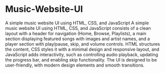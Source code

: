 # Music-Website-UI
A simple music website UI using HTML, CSS, and JavaScript
A simple music website UI using HTML, CSS, and JavaScript consists of a clean layout with a header for navigation (Home, Browse, Playlists), a main section displaying featured songs with images and artist names, and a player section with play/pause, skip, and volume controls. HTML structures the content, CSS styles it with a minimal design and responsive layout, and JavaScript adds interactivity, such as controlling audio playback, updating the progress bar, and enabling skip functionality. The UI is designed to be user-friendly, with modern design elements and smooth transitions.

